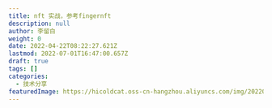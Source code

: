 ```yaml
---
title: nft 实战，参考fingernft
description: null
author: 李留白
weight: 0
date: 2022-04-22T08:22:27.621Z
lastmod: 2022-07-01T16:47:00.657Z
draft: true
tags: []
categories:
  - 技术分享
featuredImage: https://hicoldcat.oss-cn-hangzhou.aliyuncs.com/img/20220422162801.png
---
```

